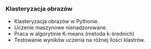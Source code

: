 ### Klasteryzacja obrazów
<ul>
  <li>Klasteryzacja obrazów w Pythonie.</li>
  <li>Uczenie maszynowe nienadzorowane.</li>
  <li>Praca w algorytmie K-means (metoda k-średnich)</li>
  <li>Testowanie wyników uczenia na różnej ilości klastrów.</li>
 </ul>
